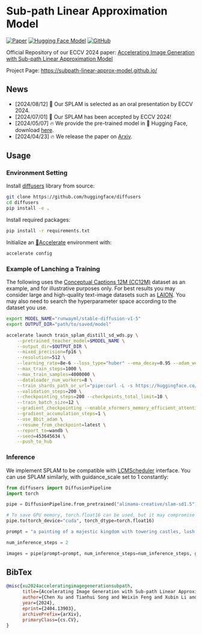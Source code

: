 # Sub-path Linear Approximation Model

[![Paper](https://img.shields.io/badge/arXiv-PDF-b31b1b)](https://arxiv.org/abs/2404.13903)
[![Hugging Face Model](https://img.shields.io/badge/%F0%9F%A4%97%20Hugging%20Face-Model-blue)](https://huggingface.co/collections/alimama-creative/slam-662f1dd31d5c8cd0b3acb0e0)
[![GitHub](https://img.shields.io/github/stars/MCG-NJU/SPLAM?style=social)](https://github.com/MCG-NJU/SPLAM)

Official Repository of our ECCV 2024 paper: [Accelerating Image Generation with Sub-path Linear Approximation Model](https://arxiv.org/abs/2404.13903)

Project Page: https://subpath-linear-approx-model.github.io/

## News
- \[2024/08/12\] 🎉 Our SPLAM is selected as an oral presentation by ECCV 2024.
- \[2024/07/01\] 🎉 Our SPLAM has been accepted by ECCV 2024!
- \[2024/05/07\] 🔥 We provide the pre-trained model in 🤗 Hugging Face, download [here](https://huggingface.co/collections/alimama-creative/slam-662f1dd31d5c8cd0b3acb0e0).
- \[2024/04/23\] 🔥 We release the paper on [Arxiv](https://arxiv.org/abs/2404.13903).

## Usage

### Environment Setting

Install [diffusers](https://github.com/huggingface/diffusers) library from source:

```bash
git clone https://github.com/huggingface/diffusers
cd diffusers
pip install -e .
```

Install required packages:

```bash
pip install -r requirements.txt
```

Initialize an [🤗Accelerate](https://github.com/huggingface/accelerate/) environment with:

```bash
accelerate config
```

### Example of Lanching a Training

The following uses the [Conceptual Captions 12M (CC12M)](https://github.com/google-research-datasets/conceptual-12m) dataset as an example, and for illustrative purposes only. For best results you may consider large and high-quality text-image datasets such as [LAION](https://laion.ai/blog/laion-400-open-dataset/). You may also need to search the hyperparameter space according to the dataset you use.

```bash
export MODEL_NAME="runwayml/stable-diffusion-v1-5"
export OUTPUT_DIR="path/to/saved/model"

accelerate launch train_splam_distill_sd_wds.py \
    --pretrained_teacher_model=$MODEL_NAME \
    --output_dir=$OUTPUT_DIR \
    --mixed_precision=fp16 \
    --resolution=512 \
    --learning_rate=8e-6 --loss_type="huber" --ema_decay=0.95 --adam_weight_decay=0.0 \
    --max_train_steps=1000 \
    --max_train_samples=4000000 \
    --dataloader_num_workers=8 \
    --train_shards_path_or_url="pipe:curl -L -s https://huggingface.co/datasets/laion/conceptual-captions-12m-webdataset/resolve/main/data/{00000..01099}.tar?download=true" \
    --validation_steps=200 \
    --checkpointing_steps=200 --checkpoints_total_limit=10 \
    --train_batch_size=12 \
    --gradient_checkpointing --enable_xformers_memory_efficient_attention \
    --gradient_accumulation_steps=1 \
    --use_8bit_adam \
    --resume_from_checkpoint=latest \
    --report_to=wandb \
    --seed=453645634 \
    --push_to_hub
```

### Inference
We implement SPLAM to be compatible with [LCMScheduler](https://github.com/huggingface/diffusers/blob/main/src/diffusers/schedulers/scheduling_lcm.py) interface. You can use SPLAM similarly, with guidance_scale set to 1 constantly:
```python
from diffusers import DiffusionPipeline
import torch

pipe = DiffusionPipeline.from_pretrained("alimama-creative/slam-sd1.5")

# To save GPU memory, torch.float16 can be used, but it may compromise image quality.
pipe.to(torch_device="cuda", torch_dtype=torch.float16)

prompt = "a painting of a majestic kingdom with towering castles, lush gardens, ice and snow world"

num_inference_steps = 2

images = pipe(prompt=prompt, num_inference_steps=num_inference_steps, guidance_scale=1, lcm_origin_steps=50, output_type="pil").images
```


## BibTex
```bibtex
@misc{xu2024acceleratingimagegenerationsubpath,
      title={Accelerating Image Generation with Sub-path Linear Approximation Model}, 
      author={Chen Xu and Tianhui Song and Weixin Feng and Xubin Li and Tiezheng Ge and Bo Zheng and Limin Wang},
      year={2024},
      eprint={2404.13903},
      archivePrefix={arXiv},
      primaryClass={cs.CV},
}
```
